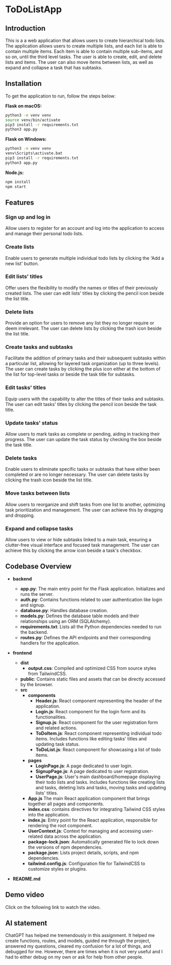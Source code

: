 # ToDoListApp

## Introduction 
This is a a web application that allows users to create hierarchical todo lists. 
The application allows users to create multiple lists, and each list is able to contain multiple items. 
Each item is able to contain multiple sub-items, and so on, until the third level tasks. 
The user is able to create, edit, and delete lists and items. 
The user can also move items between lists, as well as expand and collapse a task that has subtasks.

## Installation

To get the application to run, follow the steps below:

**Flask on macOS:**

```bash
python3 -m venv venv
source venv/bin/activate
pip3 install -r requirements.txt
python3 app.py
```

**Flask on Windows:**

```bash
python3 -m venv venv
venv\Scripts\activate.bat
pip3 install -r requirements.txt
python3 app.py
```

**Node.js:**

```bash
npm install
npm start
```

## Features
### Sign up and log in
Allow users to register for an account and log into the application to access and manage their personal todo lists.

### Create lists
Enable users to generate multiple individual todo lists by clicking the 'Add a new list' button.

### Edit lists' titles
Offer users the flexibility to modify the names or titles of their previously created lists. The user can edit lists' titles by clicking the pencil icon beside the list title.

### Delete lists
Provide an option for users to remove any list they no longer require or deem irrelevant. The user can delete lists by clicking the trash icon beside the list title.

### Create tasks and subtasks
Facilitate the addition of primary tasks and their subsequent subtasks within a particular list, allowing for layered task organization (up to three levels). The user can create tasks by
clicking the plus icon either at the bottom of the list for top-level tasks or beside the task title for subtasks.

### Edit tasks' titles
Equip users with the capability to alter the titles of their tasks and subtasks. The user can edit tasks' titles by clicking the pencil icon beside the task title.

### Update tasks' status
Allow users to mark tasks as complete or pending, aiding in tracking their progress. The user can update the task status by checking the box beside the task title.

### Delete tasks
Enable users to eliminate specific tasks or subtasks that have either been completed or are no longer necessary. The user can delete tasks by clicking the trash icon beside the list title.

### Move tasks between lists
Allow users to reorganize and shift tasks from one list to another, optimizing task prioritization and management. The user can achieve this by dragging and dropping.

### Expand and collapse tasks
Allow users to view or hide subtasks linked to a main task, ensuring a clutter-free visual interface and focused task management. The user can achieve this by clicking the arrow icon beside a
task's checkbox.

## Codebase Overview
- **backend**
  - **app.py**: The main entry point for the Flask application. Initializes and runs the server.
  - **auth.py**: Contains functions related to user authentication like login and signup.
  - **database.py**: Handles database creation.
  - **models.py**: Defines the database table models and their relationships using an ORM (SQLAlchemy).
  - **requirements.txt**: Lists all the Python dependencies needed to run the backend.
  - **routes.py**: Defines the API endpoints and their corresponding handlers for the application.

- **frontend**
  - **dist**
    - **output.css**: Compiled and optimized CSS from source styles from TailwindCSS.
  - **public**: Contains static files and assets that can be directly accessed by the browser.
  - **src**
    - **components**
      - **Header.js**: React component representing the header of the application.
      - **Login.js**: React component for the login form and its functionalities.
      - **Signup.js**: React component for the user registration form and related actions.
      - **ToDoItem.js**: React component representing individual todo items. Includes functions like editing tasks' titles and updating task status.
      - **ToDoList.js**: React component for showcasing a list of todo items.
    - **pages**
      - **LoginPage.js**: A page dedicated to user login.
      - **SignupPage.js**: A page dedicated to user registration.
      - **UserPage.js**: User's main dashboard/homepage displaying their todo lists and tasks. Includes functions like creating lists and tasks, deleting lists and tasks, moving tasks
        and updating lists' titles.
    - **App.js** The main React application component that brings together all pages and components.
    - **index.css**: contains directives for integrating Tailwind CSS styles into the application.
    - **index.js**: Entry point for the React application, responsible for rendering the root component.
    - **UserContext.js**: Context for managing and accessing user-related data across the application.
    - **package-lock.json**: Automatically generated file to lock down the versions of npm dependencies.
    - **package.json**: Lists project details, scripts, and npm dependencies.
    - **tailwind.config.js**: Configuration file for TailwindCSS to customize styles or plugins.
- **README.md**

## Demo video
Click on the following link to watch the video. 


## AI statement
ChatGPT has helped me tremendously in this assignment. It helped me create functions, routes, and models, guided me through the project, answered my questions, cleared my confusion for a lot of things, and debugged for me. However, there are times when it is not very useful and I had to either debug on my own or ask for help from other people. 








